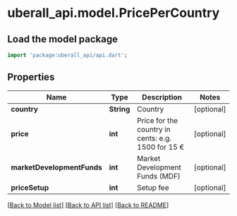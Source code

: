 # uberall_api.model.PricePerCountry

## Load the model package
```dart
import 'package:uberall_api/api.dart';
```

## Properties
Name | Type | Description | Notes
------------ | ------------- | ------------- | -------------
**country** | **String** | Country | [optional] 
**price** | **int** | Price for the country in cents: e.g. 1500 for 15 € | [optional] 
**marketDevelopmentFunds** | **int** | Market Development Funds (MDF) | [optional] 
**priceSetup** | **int** | Setup fee | [optional] 

[[Back to Model list]](../README.md#documentation-for-models) [[Back to API list]](../README.md#documentation-for-api-endpoints) [[Back to README]](../README.md)


